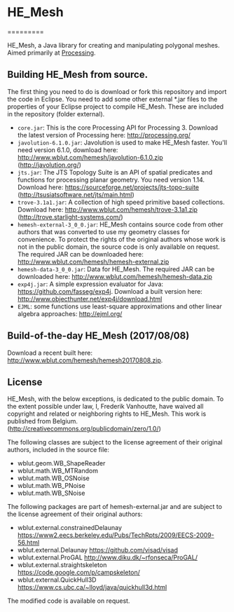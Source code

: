 # HE_Mesh
=========

HE_Mesh, a Java library for creating and manipulating polygonal meshes. Aimed primarily at [Processing](http://processing.org/).

## Building HE_Mesh from source.

The first thing you need to do is download or fork this repository and import the code in Eclipse.
You need to add some other external *.jar files to the properties of your Eclipse project to compile HE_Mesh. These are included in the repository (folder external).

* `core.jar`: This is the core Processing API for Processing 3. Download the latest version of Processing here: http://processing.org/
* `javolution-6.1.0.jar`: Javolution is used to make HE_Mesh faster. You'll need version 6.1.0, download here: http://www.wblut.com/hemesh/javolution-6.1.0.zip (http://javolution.org/)
* `jts.jar`: The JTS Topology Suite is an API of spatial predicates and functions for processing planar geometry. You need version 1.14. Download here: https://sourceforge.net/projects/jts-topo-suite (http://tsusiatsoftware.net/jts/main.html)
* `trove-3.1a1.jar`: A collection of high speed primitive based collections. Download here: http://www.wblut.com/hemesh/trove-3.1a1.zip
  (http://trove.starlight-systems.com/)
* `hemesh-external-3_0_0.jar`: HE_Mesh contains source code from other authors that was converted to use my geometry classes for convenience. To protect the rights of the original authors whose work is not in the public domain, the source code is only available on request. The required JAR can be downloaded here: http://www.wblut.com/hemesh/hemesh-external.zip
* `hemesh-data-3_0_0.jar`: Data for HE_Mesh. The required JAR can be downloaded here: http://www.wblut.com/hemesh/hemesh-data.zip
* `exp4j.jar`: A simple expression evaluator for Java: https://github.com/fasseg/exp4j. Download a built version here: http://www.objecthunter.net/exp4j/download.html
* `EJML`: some functions use least-square approximations and other linear algebra approaches: http://ejml.org/

## Build-of-the-day HE_Mesh (2017/08/08)

Download a recent built here: http://www.wblut.com/hemesh/hemesh20170808.zip.

## License

HE_Mesh, with the below exceptions, is dedicated to the public domain. 
To the extent possible under law, I, Frederik Vanhoutte, have waived all copyright and related or neighboring rights to HE_Mesh. This work is published from Belgium.
(http://creativecommons.org/publicdomain/zero/1.0/)

The following classes are subject to the license agreement of their original authors, included in the source file:

* wblut.geom.WB_ShapeReader
* wblut.math.WB_MTRandom
* wblut.math.WB_OSNoise
* wblut.math.WB_PNoise
* wblut.math.WB_SNoise

The following packages are part of hemesh-external.jar and are subject to the license agreement of their original authors:

* wblut.external.constrainedDelaunay https://www2.eecs.berkeley.edu/Pubs/TechRpts/2009/EECS-2009-56.html
* wblut.external.Delaunay https://github.com/visad/visad 
* wblut.external.ProGAL http://www.diku.dk/~rfonseca/ProGAL/
* wblut.external.straightskeleton https://code.google.com/p/campskeleton/
* wblut.external.QuickHull3D https://www.cs.ubc.ca/~lloyd/java/quickhull3d.html

The modified code is available on request.
